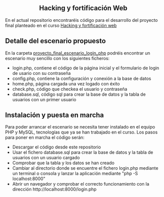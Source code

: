 <div align="center"><h2>Hacking y fortificación Web</h2></a></div>

En el actual repositorio encontraréis código para el desarrollo del proyecto final planteado en el curso <a href="https://www.mastermind.ac/courses/hacking-y-fortificacion-web">Hacking y fortificación web</a>

## Detalle del escenario propuesto

En la carpeta <a href="https://github.com/pacomastermind/hacking_fortificacion_web/tree/master/proyecto_final_escenario_login_php">proyecto_final_escenario_login_php<a/> podréis encontrar un escenario muy sencillo con los siguientes ficheros:

* login.php, contiene el código de la página inicial y el formulario de login de usario con su contraseña
* config.php, contiene la configuración y conexión a la base de datos
* home.php, página cargada una vez logado con éxito
* check.php, código que checkea el usuario y contraseña
* database.sql, código sql para crear la base de datos y la tabla de usuarios con un primer usuario


## Instalación y puesta en marcha
Para poder arrancar el escenario se necesita tener instalado en el equipo PHP y MySQL, tecnologías que ya se han trabajado en el curso. Los pasos para poner en
marcha el código serán:

* Descargar el código desde este repositorio
* Usar el fichero database.sql para crear la base de datos y la tabla de usuarios con un usuario cargado
* Comprobar que la tabla y los datos se han creado
* Cambiar al directorio donde se encuentre el fichero login.php mediante un terminal o consola y lanzar la aplicación mediante "php -S localhost:8000"
* Abrir un navegador y comprobar el correcto funcionamiento con la dirección http://localhost:8000/login.php

